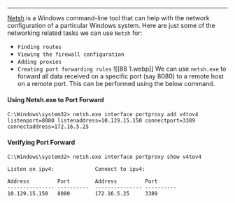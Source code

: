 

---

[Netsh](https://docs.microsoft.com/en-us/windows-server/networking/technologies/netsh/netsh-contexts) is a Windows command-line tool that can help with the network configuration of a particular Windows system. Here are just some of the networking related tasks 
we can use `Netsh` for:

- `Finding routes`
- `Viewing the firewall configuration`
- `Adding proxies`
- `Creating port forwarding rules`
![[88 1.webp]]
We can use `netsh.exe` to forward all data received on a specific port (say 8080) to a remote host on a remote port. This can be performed using the below command.

#### Using Netsh.exe to Port Forward

```cmd-session
C:\Windows\system32> netsh.exe interface portproxy add v4tov4 listenport=8080 listenaddress=10.129.15.150 connectport=3389 connectaddress=172.16.5.25
```

#### Verifying Port Forward
```cmd-session
C:\Windows\system32> netsh.exe interface portproxy show v4tov4

Listen on ipv4:             Connect to ipv4:

Address         Port        Address         Port
--------------- ----------  --------------- ----------
10.129.15.150   8080        172.16.5.25     3389
```